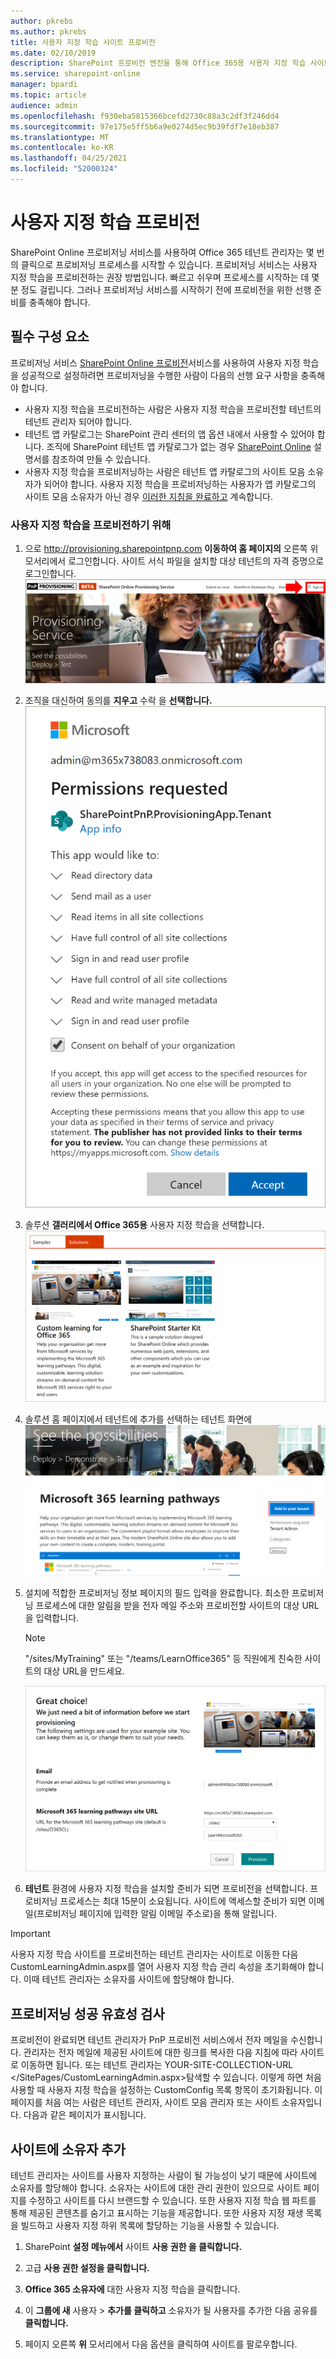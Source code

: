 ```yaml
---
author: pkrebs
ms.author: pkrebs
title: 사용자 지정 학습 사이트 프로비전
ms.date: 02/10/2019
description: SharePoint 프로비전 엔진을 통해 Office 365용 사용자 지정 학습 사이트 프로비전
ms.service: sharepoint-online
manager: bpardi
ms.topic: article
audience: admin
ms.openlocfilehash: f930eba5815366bcefd2730c88a3c2df3f246dd4
ms.sourcegitcommit: 97e175e5ff5b6a9e0274d5ec9b39fdf7e18eb387
ms.translationtype: MT
ms.contentlocale: ko-KR
ms.lasthandoff: 04/25/2021
ms.locfileid: "52000324"
---
```

# <a name="provision-custom-learning"></a>사용자 지정 학습 프로비전

SharePoint Online 프로비저닝 서비스를 사용하여 Office 365 테넌트 관리자는 몇 번의 클릭으로 프로비저닝 프로세스를 시작할 수 있습니다. 프로비저닝 서비스는 사용자 지정 학습을 프로비전하는 권장 방법입니다. 빠르고 쉬우며 프로세스를 시작하는 데 몇 분 정도 걸립니다. 그러나 프로비저닝 서비스를 시작하기 전에 프로비전을 위한 선행 준비를 충족해야 합니다.

## <a name="prerequisites"></a>필수 구성 요소
 
프로비저닝 서비스 [SharePoint Online 프로비전](https://provisioning.sharepointpnp.com)서비스를 사용하여 사용자 지정 학습을 성공적으로 설정하려면 프로비저닝을 수행한 사람이 다음의 선행 요구 사항을 충족해야 합니다. 
 
- 사용자 지정 학습을 프로비전하는 사람은 사용자 지정 학습을 프로비전할 테넌트의 테넌트 관리자 되어야 합니다.  
- 테넌트 앱 카탈로그는 SharePoint 관리 센터의 앱 옵션 내에서 사용할 수 있어야 합니다. 조직에 SharePoint 테넌트 앱 카탈로그가 없는 경우 [SharePoint Online](/sharepoint/use-app-catalog) 설명서를 참조하여 만들 수 있습니다.  
- 사용자 지정 학습을 프로비저닝하는 사람은 테넌트 앱 카탈로그의 사이트 모음 소유자가 되어야 합니다. 사용자 지정 학습을 프로비저닝하는 사용자가 앱 카탈로그의 사이트 모음 소유자가 아닌 경우 [이러한 지침을 완료하고](addappadmin.md) 계속합니다. 

### <a name="to-provision-custom-learning"></a>사용자 지정 학습을 프로비전하기 위해

1. 으로 http://provisioning.sharepointpnp.com **이동하여 홈 페이지의** 오른쪽 위 모서리에서 로그인합니다.  사이트 서식 파일을 설치할 대상 테넌트의 자격 증명으로 로그인합니다.
![프로비저닝 서비스 기본 페이지.](media/inst_signin.png)

2. 조직을 대신하여 동의를 **지우고** 수락 을 **선택합니다.**
![동의 화면](media/inst_perms.png)

3. 솔루션 **갤러리에서 Office 365용** 사용자 지정 학습을 선택합니다.
![Office 365용 사용자 지정 학습을 선택하는 화면입니다.](media/inst_select.png)

4. 솔루션 홈 페이지에서 테넌트에 추가를 선택하는 테넌트 화면에  
 ![ 추가를 선택합니다.](media/inst_add.png)

5. 설치에 적합한 프로비저닝 정보 페이지의 필드 입력을 완료합니다. 최소한 프로비저닝 프로세스에 대한 알림을 받을 전자 메일 주소와 프로비전할 사이트의 대상 URL을 입력합니다.  
   > [!NOTE]
   > "/sites/MyTraining" 또는 "/teams/LearnOffice365" 등 직원에게 친숙한 사이트의 대상 URL을 만드세요.

   ![프로비저닝 세부 정보를 제공하는 화면입니다.](media/inst_options.png)

6. **테넌트** 환경에 사용자 지정 학습을 설치할 준비가 되면 프로비전을 선택합니다.  프로비저닝 프로세스는 최대 15분이 소요됩니다. 사이트에 액세스할 준비가 되면 이메일(프로비저닝 페이지에 입력한 알림 이메일 주소로)을 통해 알립니다.

> [!IMPORTANT]
> 사용자 지정 학습 사이트를 프로비전하는 테넌트 관리자는 사이트로 이동한 다음 CustomLearningAdmin.aspx를 열어 사용자 지정 학습 관리 속성을 초기화해야 합니다. 이때 테넌트 관리자는 소유자를 사이트에 할당해야 합니다. 

## <a name="validate-provisioning-success"></a>프로비저닝 성공 유효성 검사

프로비전이 완료되면 테넌트 관리자가 PnP 프로비전 서비스에서 전자 메일을 수신합니다. 관리자는 전자 메일에 제공된 사이트에 대한 링크를 복사한 다음 지침에 따라 사이트로 이동하면 됩니다. 또는 테넌트 관리자는 YOUR-SITE-COLLECTION-URL </SitePages/CustomLearningAdmin.aspx>탐색할 수 있습니다. 이렇게 하면 처음 사용할 때 사용자 지정 학습을 설정하는 CustomConfig 목록 항목이 초기화됩니다. 이 페이지를 처음 여는 사람은 테넌트 관리자, 사이트 모음 관리자 또는 사이트 소유자입니다. 다음과 같은 페이지가 표시됩니다. 

## <a name="add-owners-to-site"></a>사이트에 소유자 추가
테넌트 관리자는 사이트를 사용자 지정하는 사람이 될 가능성이 낮기 때문에 사이트에 소유자를 할당해야 합니다. 소유자는 사이트에 대한 관리 권한이 있으므로 사이트 페이지를 수정하고 사이트를 다시 브랜드할 수 있습니다. 또한 사용자 지정 학습 웹 파트를 통해 제공된 콘텐츠를 숨기고 표시하는 기능을 제공합니다. 또한 사용자 지정 재생 목록을 빌드하고 사용자 지정 하위 목록에 할당하는 기능을 사용할 수 있습니다.  

1. SharePoint **설정 메뉴에서** 사이트 **사용 권한 을 클릭합니다.**
2. 고급 **사용 권한 설정을 클릭합니다.**
3. **Office 365 소유자에** 대한 사용자 지정 학습을 클릭합니다.
4. 이 **그룹에 새** 사용자  >  **추가를 클릭하고** 소유자가 될 사용자를 추가한 다음 공유를 **클릭합니다.**

8. 페이지 오른쪽 **위** 모서리에서 다음 옵션을 클릭하여 사이트를 팔로우합니다.  

